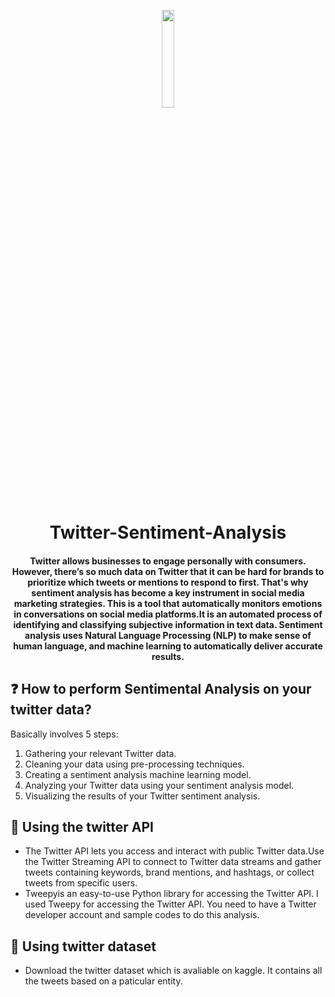 <p align="center">
	<img src="https://user-images.githubusercontent.com/64346030/122337143-8b3df880-cf5b-11eb-9999-e7b487920d73.png" width=20%/>
<h1 align="center">  Twitter-Sentiment-Analysis  </h1>
	<h4 align="center">  Twitter allows businesses to engage personally with consumers. However, there’s so much data on Twitter that it can be hard for brands to prioritize which tweets or mentions to respond to first.
That's why sentiment analysis has become a key instrument in social media marketing strategies.
This is a tool that automatically monitors emotions in conversations on social media platforms.It is an automated process of identifying and classifying subjective information in text data. Sentiment analysis uses Natural Language Processing (NLP) to make sense of human language, and machine learning to automatically deliver accurate results. <h4>
</p>


## :question: How to perform Sentimental Analysis on your twitter data?

Basically involves 5 steps:

1. Gathering your relevant Twitter data.
2. Cleaning your data using pre-processing techniques.
3. Creating a sentiment analysis machine learning model.
4. Analyzing your Twitter data using your sentiment analysis model.
5. Visualizing the results of your Twitter sentiment analysis.

## :hatching_chick: Using the twitter API

- The Twitter API lets you access and interact with public Twitter data.Use the Twitter Streaming API to connect to Twitter data streams and gather tweets containing keywords, brand mentions, and hashtags, or collect tweets from specific users.
- Tweepyis an easy-to-use Python library for accessing the Twitter API. I used Tweepy for accessing the Twitter API. You need to have a Twitter developer account and sample codes to do this analysis.

## :page_facing_up: Using twitter dataset
- Download the twitter dataset which is avaliable on kaggle. It contains all the tweets based on a paticular entity.
